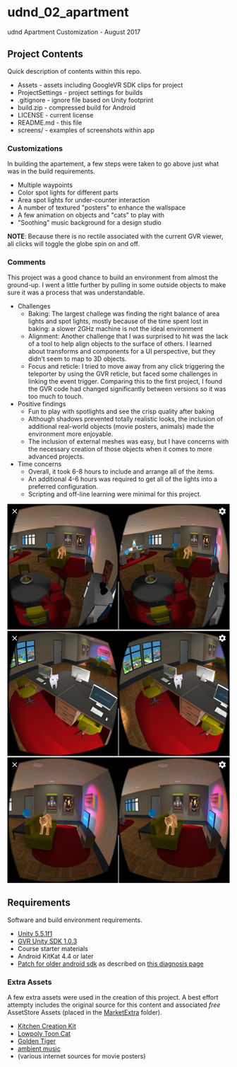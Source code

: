 # udnd_02_apartment
udnd Apartment Customization - August 2017

## Project Contents
Quick description of contents within this repo.

* Assets - assets including GoogleVR SDK clips for project
* ProjectSettings - project settings for builds
* .gitignore - ignore file based on Unity footprint
* build.zip - compressed build for Android
* LICENSE - current license
* README.md - this file
* screens/ - examples of screenshots within app

### Customizations
In building the apartement, a few steps were taken to go above just what
was in the build requirements.

* Multiple waypoints
* Color spot lights for different parts
* Area spot lights for under-counter interaction
* A number of textured "posters" to enhance the wallspace
* A few animation on objects and "cats" to play with 
* "Soothing" music background for a design studio

**NOTE**: Because there is no rectile associated with the current GVR viewer,
all clicks will toggle the globe spin on and off.

### Comments
This project was a good chance to build an environment from almost the 
ground-up.  I went a little further by pulling in some outside objects to 
make sure it was a process that was understandable.

* Challenges
  * Baking: The largest challege was finding the right balance of area 
lights and spot lights, mostly because of the time spent lost in 
baking: a slower 2GHz machine is not the ideal environment
  * Alignment: Another challenge that I was surprised to hit was the lack 
of a tool to help align objects to the surface of others.  I learned 
about transforms and components for a UI perspective, but they didn't 
seem to map to 3D objects.
  * Focus and reticle: I tried to move away from any click triggering the
teleporter by using the GVR reticle, but faced some challenges in linking
the event trigger.  Comparing this to the first project, I found the GVR code
had changed significantly between versions so it was too much to touch.
* Positive findings
  * Fun to play with spotlights and see the crisp quality after baking
  * Although shadows prevented totally realistic looks, the inclusion of 
additional real-world objects (movie posters, animals) made the environment
more enjoyable.
  * The inclusion of external meshes was easy, but I have concerns with 
the necessary creation of those objects when it comes to more advanced 
projects.
* Time concerns
  * Overall, it took 6-8 hours to include and arrange all of the items.
  * An additional 4-6 hours was required to get all of the lights into a 
preferred configuration.
  * Scripting and off-line learning were minimal for this project.

![Apartment/studio overview](screens/all_far.jpg "Example arrangement of apartment")
![Gratuitous work cat](screens/work_close_cat.jpg "Gratuitous work cat")
![Gratuitous play tiger](screens/rec_close.jpg "Gratuitous play tiger")

## Requirements
Software and build environment requirements.

* [Unity 5.5.1f1](https://unity3d.com/get-unity/download/archive)
* [GVR Unity SDK 1.0.3](https://github.com/googlevr/gvr-unity-sdk/releases/tag/v1.0.3)
* Course starter materials
* Android KitKat 4.4 or later
* [Patch for older android sdk](https://dl.google.com/android/repository/tools_r25.2.5-macosx.zip) as described on [this diagnosis page](https://answers.unity3d.com/questions/1320861/android-build-commandinvokationfailure-unable-to-l.html)

### Extra Assets
A few extra assets were used in the creation of this project.  A best effort attempty includes the original source for this content and associated *free* AssetStore Assets (placed in the [MarketExtra](Assets/MarketExtra) folder).

* [Kitchen Creation Kit](https://www.assetstore.unity3d.com/en/#!/content/2854)
* [Lowpoly Toon Cat](https://www.assetstore.unity3d.com/en/#!/content/66083)
* [Golden Tiger](https://www.assetstore.unity3d.com/en/#!/content/55797)
* [ambient music](https://soundcloud.com/kait-con-botas/3-hours-relaxing-music-yoga-background-meditation-spa-massage-sleep-study1)
* (various internet sources for movie posters)

